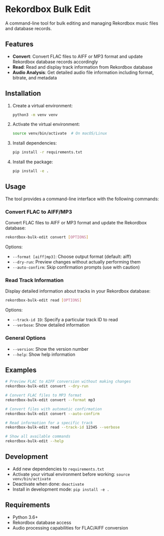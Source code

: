 # Rekordbox Bulk Edit

A command-line tool for bulk editing and managing Rekordbox music files and database records.

## Features

- **Convert**: Convert FLAC files to AIFF or MP3 format and update Rekordbox database records accordingly
- **Read**: Read and display track information from Rekordbox database
- **Audio Analysis**: Get detailed audio file information including format, bitrate, and metadata

## Installation

1. Create a virtual environment:
   ```bash
   python3 -m venv venv
   ```

2. Activate the virtual environment:
   ```bash
   source venv/bin/activate  # On macOS/Linux
   ```

3. Install dependencies:
   ```bash
   pip install -r requirements.txt
   ```

4. Install the package:
   ```bash
   pip install -e .
   ```

## Usage

The tool provides a command-line interface with the following commands:

### Convert FLAC to AIFF/MP3
Convert FLAC files to AIFF or MP3 format and update the Rekordbox database:

```bash
rekordbox-bulk-edit convert [OPTIONS]
```

Options:
- `--format [aiff|mp3]`: Choose output format (default: aiff)
- `--dry-run`: Preview changes without actually performing them
- `--auto-confirm`: Skip confirmation prompts (use with caution)

### Read Track Information
Display detailed information about tracks in your Rekordbox database:

```bash
rekordbox-bulk-edit read [OPTIONS]
```

Options:
- `--track-id ID`: Specify a particular track ID to read
- `--verbose`: Show detailed information

### General Options
- `--version`: Show the version number
- `--help`: Show help information

## Examples

```bash
# Preview FLAC to AIFF conversion without making changes
rekordbox-bulk-edit convert --dry-run

# Convert FLAC files to MP3 format
rekordbox-bulk-edit convert --format mp3

# Convert files with automatic confirmation
rekordbox-bulk-edit convert --auto-confirm

# Read information for a specific track
rekordbox-bulk-edit read --track-id 12345 --verbose

# Show all available commands
rekordbox-bulk-edit --help
```

## Development

- Add new dependencies to `requirements.txt`
- Activate your virtual environment before working: `source venv/bin/activate`
- Deactivate when done: `deactivate`
- Install in development mode: `pip install -e .`

## Requirements

- Python 3.6+
- Rekordbox database access
- Audio processing capabilities for FLAC/AIFF conversion
